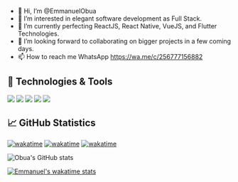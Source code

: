 - 👋 Hi, I’m @EmmanuelObua
- 👀 I’m interested in elegant software development as Full Stack.
- 🌱 I’m currently perfecting ReactJS, React Native, VueJS, and Flutter Technologies.
- 💞️ I’m looking forward to collaborating on bigger projects in a few coming days.
- 📫 How to reach me WhatsApp https://wa.me/c/256777156882

## 🔧 Technologies & Tools

![](https://img.shields.io/badge/Editor-Visual_Code-informational?style=flat&logo=intellij-idea&logoColor=white&color=2bbc8a)
![](https://img.shields.io/badge/Code-Python-informational?style=flat&logo=python&logoColor=white&color=2bbc8a)
![](https://img.shields.io/badge/Code-JavaScript-informational?style=flat&logo=javascript&logoColor=white&color=2bbc8a)
![](https://img.shields.io/badge/Code-PHP-informational?style=flat&logo=javascript&logoColor=white&color=2bbc8a)
![](https://img.shields.io/badge/Shell-Bash-informational?style=flat&logo=gnu-bash&logoColor=white&color=2bbc8a)

## &#x1f4c8; GitHub Statistics

[![wakatime](https://wakatime.com/badge/github/oducharles/pharmaserve.svg)](https://wakatime.com/badge/github/oducharles/pharmaserve)
[![wakatime](https://wakatime.com/badge/github/EmmanuelObua/medicalstreet.svg)](https://wakatime.com/badge/github/EmmanuelObua/medicalstreet)
[![wakatime](https://wakatime.com/badge/github/gobid/10-learningdollars-draj.svg)](https://wakatime.com/badge/github/gobid/10-learningdollars-draj)

![Obua's GitHub stats](https://github-readme-stats.vercel.app/api?username=EmmanuelObua&count_private=true&theme=radical)
<!---[![Top Langs](https://github-readme-stats.vercel.app/api/top-langs/?username=EmmanuelObua)](https://github.com/EmmanuelObua/github-readme-stats) --->
[![Emmanuel's wakatime stats](https://github-readme-stats.vercel.app/api/wakatime?username=EmmanuelObua)](https://github.com/EmmanuelObua)

  


<!---
EmmanuelObua/EmmanuelObua is a ✨ special ✨ repository because its `README.md` (this file) appears on your GitHub profile.
You can click the Preview link to take a look at your changes.
--->
